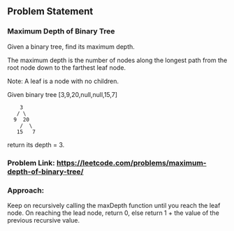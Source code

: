 ## Problem Statement

### Maximum Depth of Binary Tree
Given a binary tree, find its maximum depth.

The maximum depth is the number of nodes along the longest path from the root node down to the farthest leaf node.

Note: A leaf is a node with no children.

Given binary tree [3,9,20,null,null,15,7]
```
    3
   / \
  9  20
    /  \
   15   7
```
return its depth = 3.

### Problem Link: https://leetcode.com/problems/maximum-depth-of-binary-tree/

### Approach:
Keep on recursively calling the maxDepth function until you reach the leaf node. On reaching the lead node, return 0, else return 1 + the value of the previous recursive value.